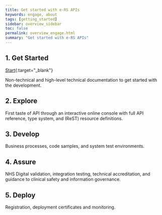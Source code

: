 ```yaml
---
title: Get started with e-RS APIs
keywords: engage, about
tags: [getting_started]
sidebar: overview_sidebar
toc: false
permalink: overview_engage.html
summary: "Get started with e-RS APIs"
---
```


## 1. Get Started ##

[Start](https://developer.nhs.uk/library/systems/e-rs/ecosystem/start/){:target="_blank"}

Non-technical and high-level technical documentation to get started with the development.

## 2. Explore ## 

First taste of API through an interactive online console with full API reference, type system, and (ReST) resource definitions.

## 3. Develop ##

Business processes, code samples, and system test environments.

## 4. Assure ##

NHS Digital validation, integration testing, technical accreditation, and guidance to clinical safety and information governance.

## 5. Deploy ##

Registration, deployment certificates and monitoring.